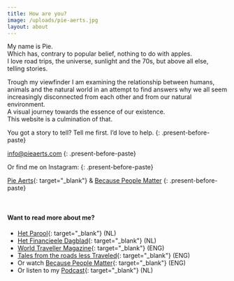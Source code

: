 ```yaml
---
title: How are you?
image: /uploads/pie-aerts.jpg
layout: about
---
```


<div>My name is Pie.</div>

<div>Which has, contrary to popular belief, nothing to do with apples.</div>

<div>I love road trips, the universe, sunlight and the 70s, but above all else, telling stories. &nbsp;</div>

<div><p>Trough my viewfinder I am examining the relationship between humans, animals and the natural world in an attempt to find answers why we all seem increasingly disconnected from each other and from our natural environment.<br />A visual journey towards the essence of our existence.<br />This website is a culmination of that.&nbsp;</p></div>

You got a story to tell? Tell me first. I’d love to help.
{: .present-before-paste}

[info@pieaerts.com](mailto:info@pieaerts.com)
{: .present-before-paste}

Or find me on Instagram:
{: .present-before-paste}

[Pie Aerts](https://www.instagram.com/pie_aerts/){: target="_blank"}&nbsp;&&nbsp;[Because People Matter](https://www.instagram.com/because.people.matter/)
{: .present-before-paste}

<div>&nbsp;</div>

#### Want to read more about me?

* [Het Parool](https://www.parool.nl/ps/reisfotograaf-pie-aerts-wat-kunnen-wij-leren-van-far-away~b41ec25a/){: target="_blank"}&nbsp;(NL)
* [Het Financieele Dagblad](https://fd.nl/fd-persoonlijk/1307273/intussen-elders){: target="_blank"}&nbsp;(NL)
* [World Traveller Magazine](https://worldtravellermagazine.com/2019/08/21/interview-with-travel-photographer-pie-aerts/){: target="_blank"} (ENG)
* [Tales from the roads less Traveled](https://www.mendo.nl/journal/stories/photographer-pie-aerts-on-capturing-beauty/){: target="_blank"}&nbsp;(ENG)
* Or watch&nbsp;[Because People Matter](https://www.youtube.com/watch?v=oJcbenttvIA&amp;t=3s){: target="_blank"}&nbsp;(ENG)
* Or listen to my [Podcast](https://open.spotify.com/episode/65rArhS9J3QLCwdZoahqmJ){: target="_blank"}&nbsp;(NL)